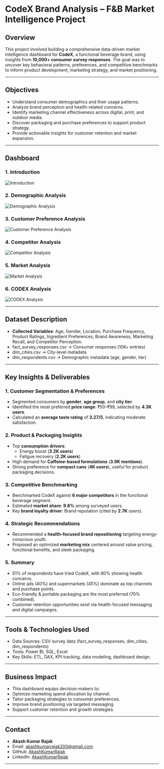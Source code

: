 
# CodeX Brand Analysis – F&B Market Intelligence Project

## Overview

This project involved building a comprehensive data-driven market intelligence dashboard for **CodeX**, a functional beverage brand, using insights from **10,000+ consumer survey responses**. The goal was to uncover key behavioral patterns, preferences, and competitive benchmarks to inform product development, marketing strategy, and market positioning.

---

## Objectives

- Understand consumer demographics and their usage patterns.
- Analyze brand perception and health-related concerns.
- Identify marketing channel effectiveness across digital, print, and outdoor media.
- Discover packaging and purchase preferences to support product strategy.
- Provide actionable insights for customer retention and market expansion.

---

## Dashboard 

### 1. Introduction

![Introduction](Introduction.png)  

### 2. Demographic Analysis

![Demographic Analysis](Demographic_Analysis.png)  

### 3. Customer Preference Analysis

![Customer Preference Analysis](Customer_Preference_Analysis.png) 

### 4. Competitor Analysis

![Competitor Analysis](Competitor_Analysis.png) 

### 5. Market Analysis

![Market Analysis](Market_Analysis.png) 

### 6. CODEX Analysis

![CODEX Analysis](CODEX_Analysis.png) 


---

## Dataset Description

- **Collected Variables**: Age, Gender, Location, Purchase Frequency, Product Ratings, Ingredient Preferences, Brand Awareness, Marketing Recall, and Competitor Perception.
- fact_survey_responses.csv → Consumer responses (10K+ entries)
- dim_cities.csv → City-level metadata
- dim_respondents.csv → Demographic metadata (age, gender, tier)

---

## Key Insights & Deliverables

### 1. Customer Segmentation & Preferences

- Segmented consumers by **gender**, **age group**, and **city tier**.
- Identified the most preferred **price range**: ₹50–₹99, selected by **4.3K users**.
- Calculated an **average taste rating** of **3.27/5**, indicating moderate satisfaction.

### 2. Product & Packaging Insights

- Top **consumption drivers**:  
  - Energy boost (**3.2K users**)  
  - Fatigue recovery (**2.2K users**)
- High demand for **Caffeine-based formulations** (**3.9K mentions**).
- Strong preference for **compact cans** (**4K users**), useful for product packaging decisions.

### 3. Competitive Benchmarking

- Benchmarked CodeX against **6 major competitors** in the functional beverage segment.
- Estimated **market share**: **9.8%** among surveyed users.
- Key **brand loyalty driver**: Brand reputation (cited by **2.7K** users).

### 4. Strategic Recommendations

- Recommended a **health-focused brand repositioning** targeting energy-conscious youth.
- Proposed an optimized **marketing mix** centered around value pricing, functional benefits, and sleek packaging.

### 5. Summary

- 51% of respondents have tried CodeX, with 60% showing health concerns.
- Online ads (40%) and supermarkets (45%) dominate as top channels and purchase points.
- Eco-friendly & portable packaging are the most preferred (70% combined).
- Customer retention opportunities exist via health-focused messaging and digital campaigns.

---

## Tools & Technologies Used

- Data Sources: CSV survey data (fact_survey_responses, dim_cities, dim_respondents)
- Tools: Power BI, SQL, Excel
- Key Skills: ETL, DAX, KPI tracking, data modeling, dashboard design.
  
---

## Business Impact

- This dashboard equips decision-makers to:
- Optimize marketing spend allocation by channel.
- Tailor packaging strategies to consumer preferences.
- Improve brand positioning via targeted messaging.
- Support customer retention and growth strategies.
---

## Contact
- **Akash Kumar Rajak**
- Email: [akashkumarrajak200@gmail.com](mailto:akashkumarrajak200@gmail.com)  
- GitHub: [AkashKumarRajak](https://github.com/AkashKumarRajak)<br>
- LinkedIn: [AkashKumarRajak](https://www.linkedin.com/in/akash-kumar-rajak-22a98623b/)
---


